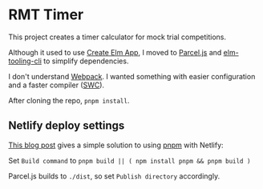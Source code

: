 # RMT Timer

This project creates a timer calculator for mock trial competitions.

Although it used to use [Create Elm App](https://github.com/halfzebra/create-elm-app), I moved to [Parcel.js](https://parceljs.org) and [elm-tooling-cli](https://elm-tooling.github.io/elm-tooling-cli/) to simplify dependencies.

I don't understand [Webpack](https://webpack.js.org). I wanted something with easier configuration and a faster compiler ([SWC](https://swc.rs)).

After cloning the repo, `pnpm install`.

## Netlify deploy settings

[This blog post](https://www.elian.codes/blog/09-27-21-using-pnpm-on-netlify/) gives a simple solution to using [pnpm](https://pnpm.io) with Netlify:

Set `Build command` to `pnpm build || ( npm install pnpm && pnpm build )`

Parcel.js builds to `./dist`, so set `Publish directory` accordingly.

